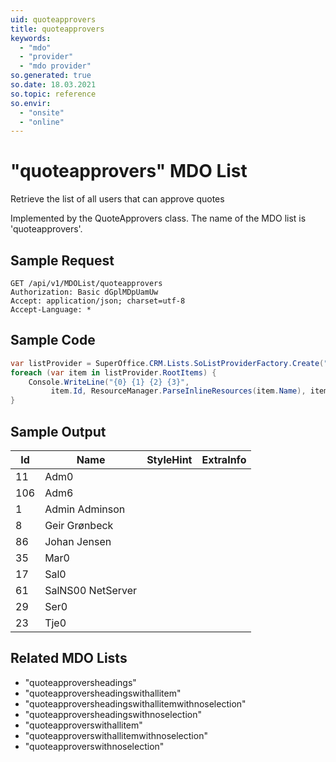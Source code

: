 ```yaml
---
uid: quoteapprovers
title: quoteapprovers
keywords:
  - "mdo"
  - "provider"
  - "mdo provider"
so.generated: true
so.date: 18.03.2021
so.topic: reference
so.envir:
  - "onsite"
  - "online"
---
```


# "quoteapprovers" MDO List
Retrieve the list of all users that can approve quotes



Implemented by the <see cref="T:SuperOffice.CRM.Lists.QuoteApprovers">QuoteApprovers</see> class.
The name of the MDO list is 'quoteapprovers'.




## Sample Request

```http!
GET /api/v1/MDOList/quoteapprovers
Authorization: Basic dGplMDpUamUw
Accept: application/json; charset=utf-8
Accept-Language: *

```

## Sample Code
```cs
var listProvider = SuperOffice.CRM.Lists.SoListProviderFactory.Create("quoteapprovers", forceFlatList: true);
foreach (var item in listProvider.RootItems) {
    Console.WriteLine("{0} {1} {2} {3}", 
         item.Id, ResourceManager.ParseInlineResources(item.Name), item.StyleHint, item.ExtraInfo);
}
```

## Sample Output

|Id   | Name  |StyleHint|ExtraInfo |
| --- | ----- | ------- | -------- |
|11|Adm0|||
|106|Adm6|||
|1|Admin Adminson|||
|8|Geir Grønbeck|||
|86|Johan Jensen|||
|35|Mar0|||
|17|Sal0|||
|61|SalNS00 NetServer|||
|29|Ser0|||
|23|Tje0|||


## Related MDO Lists

* "quoteapproversheadings"
* "quoteapproversheadingswithallitem"
* "quoteapproversheadingswithallitemwithnoselection"
* "quoteapproversheadingswithnoselection"
* "quoteapproverswithallitem"
* "quoteapproverswithallitemwithnoselection"
* "quoteapproverswithnoselection"
